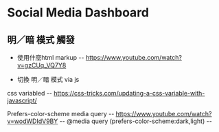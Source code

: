 # Social Media Dashboard

## 明／暗 模式 觸發
- 使用什麼html markup -- https://www.youtube.com/watch?v=gzCUq_VQ7Y8 

- 切換 明／暗 模式 via js
 
 css variabled -- https://css-tricks.com/updating-a-css-variable-with-javascript/

 Prefers-color-scheme media query -- https://www.youtube.com/watch?v=wodWDIdV9BY
  -- @media query (prefers-color-scheme:dark,light)
  -- <meta name="color-scheme" content="dark light">
 
  
